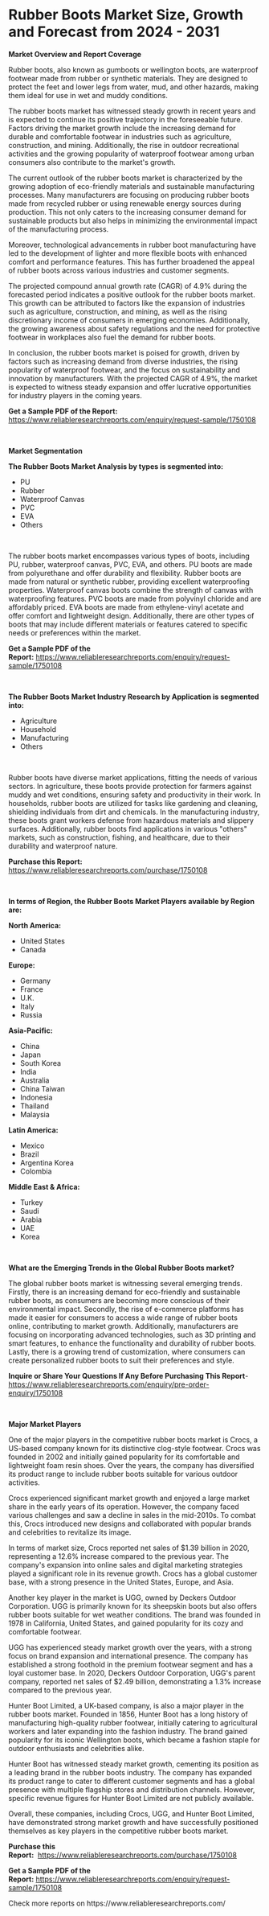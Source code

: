 <p><h1>Rubber Boots Market Size, Growth and Forecast from 2024 - 2031</h1></p><p><strong>Market Overview and Report Coverage</strong></p>
<p><p>Rubber boots, also known as gumboots or wellington boots, are waterproof footwear made from rubber or synthetic materials. They are designed to protect the feet and lower legs from water, mud, and other hazards, making them ideal for use in wet and muddy conditions.</p><p>The rubber boots market has witnessed steady growth in recent years and is expected to continue its positive trajectory in the foreseeable future. Factors driving the market growth include the increasing demand for durable and comfortable footwear in industries such as agriculture, construction, and mining. Additionally, the rise in outdoor recreational activities and the growing popularity of waterproof footwear among urban consumers also contribute to the market's growth.</p><p>The current outlook of the rubber boots market is characterized by the growing adoption of eco-friendly materials and sustainable manufacturing processes. Many manufacturers are focusing on producing rubber boots made from recycled rubber or using renewable energy sources during production. This not only caters to the increasing consumer demand for sustainable products but also helps in minimizing the environmental impact of the manufacturing process.</p><p>Moreover, technological advancements in rubber boot manufacturing have led to the development of lighter and more flexible boots with enhanced comfort and performance features. This has further broadened the appeal of rubber boots across various industries and customer segments.</p><p>The projected compound annual growth rate (CAGR) of 4.9% during the forecasted period indicates a positive outlook for the rubber boots market. This growth can be attributed to factors like the expansion of industries such as agriculture, construction, and mining, as well as the rising discretionary income of consumers in emerging economies. Additionally, the growing awareness about safety regulations and the need for protective footwear in workplaces also fuel the demand for rubber boots.</p><p>In conclusion, the rubber boots market is poised for growth, driven by factors such as increasing demand from diverse industries, the rising popularity of waterproof footwear, and the focus on sustainability and innovation by manufacturers. With the projected CAGR of 4.9%, the market is expected to witness steady expansion and offer lucrative opportunities for industry players in the coming years.</p></p>
<p><strong>Get a Sample PDF of the Report:</strong> <a href="https://www.reliableresearchreports.com/enquiry/request-sample/1750108">https://www.reliableresearchreports.com/enquiry/request-sample/1750108</a></p>
<p>&nbsp;</p>
<p><strong>Market Segmentation</strong></p>
<p><strong>The Rubber Boots Market Analysis by types is segmented into:</strong></p>
<p><ul><li>PU</li><li>Rubber</li><li>Waterproof Canvas</li><li>PVC</li><li>EVA</li><li>Others</li></ul></p>
<p>&nbsp;</p>
<p><p>The rubber boots market encompasses various types of boots, including PU, rubber, waterproof canvas, PVC, EVA, and others. PU boots are made from polyurethane and offer durability and flexibility. Rubber boots are made from natural or synthetic rubber, providing excellent waterproofing properties. Waterproof canvas boots combine the strength of canvas with waterproofing features. PVC boots are made from polyvinyl chloride and are affordably priced. EVA boots are made from ethylene-vinyl acetate and offer comfort and lightweight design. Additionally, there are other types of boots that may include different materials or features catered to specific needs or preferences within the market.</p></p>
<p><strong>Get a Sample PDF of the Report:</strong>&nbsp;<a href="https://www.reliableresearchreports.com/enquiry/request-sample/1750108">https://www.reliableresearchreports.com/enquiry/request-sample/1750108</a></p>
<p>&nbsp;</p>
<p><strong>The Rubber Boots Market Industry Research by Application is segmented into:</strong></p>
<p><ul><li>Agriculture</li><li>Household</li><li>Manufacturing</li><li>Others</li></ul></p>
<p>&nbsp;</p>
<p><p>Rubber boots have diverse market applications, fitting the needs of various sectors. In agriculture, these boots provide protection for farmers against muddy and wet conditions, ensuring safety and productivity in their work. In households, rubber boots are utilized for tasks like gardening and cleaning, shielding individuals from dirt and chemicals. In the manufacturing industry, these boots grant workers defense from hazardous materials and slippery surfaces. Additionally, rubber boots find applications in various "others" markets, such as construction, fishing, and healthcare, due to their durability and waterproof nature.</p></p>
<p><strong>Purchase this Report:</strong>&nbsp; <a href="https://www.reliableresearchreports.com/purchase/1750108">https://www.reliableresearchreports.com/purchase/1750108</a></p>
<p>&nbsp;</p>
<p><strong>In terms of Region, the Rubber Boots Market Players available by Region are:</strong></p>
<p>
    <p> <strong> North America: </strong>
        <ul>
            <li>United States</li>
            <li>Canada</li>
        </ul>
        </p> 
    <p> <strong> Europe: </strong>
        <ul>
            <li>Germany</li>
            <li>France</li>
            <li>U.K.</li>
            <li>Italy</li>
            <li>Russia</li>
        </ul>
        </p> 
    <p> <strong> Asia-Pacific: </strong>
        <ul>
            <li>China</li>
            <li>Japan</li>
            <li>South Korea</li>
            <li>India</li>
            <li>Australia</li>
            <li>China Taiwan</li>
            <li>Indonesia</li>
            <li>Thailand</li>
            <li>Malaysia</li>
        </ul>
        </p> 
    <p> <strong> Latin America: </strong>
        <ul>
            <li>Mexico</li>
            <li>Brazil</li>
            <li>Argentina Korea</li>
            <li>Colombia</li>
        </ul>
        </p> 
    <p> <strong> Middle East & Africa: </strong>
        <ul>
            <li>Turkey</li>
            <li>Saudi</li>
            <li>Arabia</li>
            <li>UAE</li>
            <li>Korea</li>
        </ul>
    </p>
    </p>
<p>&nbsp;</p>
<p><strong>What are the Emerging Trends in the Global Rubber Boots market?</strong></p>
<p><p>The global rubber boots market is witnessing several emerging trends. Firstly, there is an increasing demand for eco-friendly and sustainable rubber boots, as consumers are becoming more conscious of their environmental impact. Secondly, the rise of e-commerce platforms has made it easier for consumers to access a wide range of rubber boots online, contributing to market growth. Additionally, manufacturers are focusing on incorporating advanced technologies, such as 3D printing and smart features, to enhance the functionality and durability of rubber boots. Lastly, there is a growing trend of customization, where consumers can create personalized rubber boots to suit their preferences and style.</p></p>
<p><strong>Inquire or Share Your Questions If Any Before Purchasing This Report</strong>- <a href="https://www.reliableresearchreports.com/enquiry/pre-order-enquiry/1750108">https://www.reliableresearchreports.com/enquiry/pre-order-enquiry/1750108</a></p>
<p>&nbsp;</p>
<p><strong>Major Market Players</strong></p>
<p><p>One of the major players in the competitive rubber boots market is Crocs, a US-based company known for its distinctive clog-style footwear. Crocs was founded in 2002 and initially gained popularity for its comfortable and lightweight foam resin shoes. Over the years, the company has diversified its product range to include rubber boots suitable for various outdoor activities.</p><p>Crocs experienced significant market growth and enjoyed a large market share in the early years of its operation. However, the company faced various challenges and saw a decline in sales in the mid-2010s. To combat this, Crocs introduced new designs and collaborated with popular brands and celebrities to revitalize its image.</p><p>In terms of market size, Crocs reported net sales of $1.39 billion in 2020, representing a 12.6% increase compared to the previous year. The company's expansion into online sales and digital marketing strategies played a significant role in its revenue growth. Crocs has a global customer base, with a strong presence in the United States, Europe, and Asia.</p><p>Another key player in the market is UGG, owned by Deckers Outdoor Corporation. UGG is primarily known for its sheepskin boots but also offers rubber boots suitable for wet weather conditions. The brand was founded in 1978 in California, United States, and gained popularity for its cozy and comfortable footwear.</p><p>UGG has experienced steady market growth over the years, with a strong focus on brand expansion and international presence. The company has established a strong foothold in the premium footwear segment and has a loyal customer base. In 2020, Deckers Outdoor Corporation, UGG's parent company, reported net sales of $2.49 billion, demonstrating a 1.3% increase compared to the previous year.</p><p>Hunter Boot Limited, a UK-based company, is also a major player in the rubber boots market. Founded in 1856, Hunter Boot has a long history of manufacturing high-quality rubber footwear, initially catering to agricultural workers and later expanding into the fashion industry. The brand gained popularity for its iconic Wellington boots, which became a fashion staple for outdoor enthusiasts and celebrities alike.</p><p>Hunter Boot has witnessed steady market growth, cementing its position as a leading brand in the rubber boots industry. The company has expanded its product range to cater to different customer segments and has a global presence with multiple flagship stores and distribution channels. However, specific revenue figures for Hunter Boot Limited are not publicly available.</p><p>Overall, these companies, including Crocs, UGG, and Hunter Boot Limited, have demonstrated strong market growth and have successfully positioned themselves as key players in the competitive rubber boots market.</p></p>
<p><strong>Purchase this Report:</strong>&nbsp;&nbsp;<a href="https://www.reliableresearchreports.com/purchase/1750108">https://www.reliableresearchreports.com/purchase/1750108</a></p>
<p></p>
<p><strong>Get a Sample PDF of the Report:</strong>&nbsp;<a href="https://www.reliableresearchreports.com/enquiry/request-sample/1750108">https://www.reliableresearchreports.com/enquiry/request-sample/1750108</a></p>
<p>Check more reports on https://www.reliableresearchreports.com/</p>